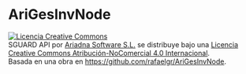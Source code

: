 # AriGesInvNode 

<a rel="license" href="http://creativecommons.org/licenses/by-nc/4.0/"><img alt="Licencia Creative Commons" style="border-width:0" src="https://i.creativecommons.org/l/by-nc/4.0/88x31.png" /></a><br /><span xmlns:dct="http://purl.org/dc/terms/" property="dct:title">SGUARD API</span> por <a xmlns:cc="http://creativecommons.org/ns#" href="www.ariadnasw.com" property="cc:attributionName" rel="cc:attributionURL">Ariadna Software S.L.</a> se distribuye bajo una <a rel="license" href="http://creativecommons.org/licenses/by-nc/4.0/">Licencia Creative Commons Atribución-NoComercial 4.0 Internacional</a>.<br />Basada en una obra en <a xmlns:dct="http://purl.org/dc/terms/" href="https://github.com/rafaelgr/AriGesInvNode" rel="dct:source">https://github.com/rafaelgr/AriGesInvNode</a>.
